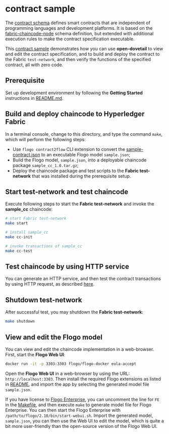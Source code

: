 # contract sample

The [contract schema](./contract-schema.json) defines smart contracts that are independent of programming languages and development platforms. It is based on the [fabric-chaincode-node](https://github.com/hyperledger/fabric-chaincode-node/blob/master/apis/fabric-contract-api/schema/contract-schema.json) schema definition, but extended with additional execution rules to make the contract specification executable.

This [contract sample](./sample-contract.json) demonstrates how you can use **open-dovetail** to view and edit the contract specification, and to build and deploy the contract to the Fabric `test-network`, and then verify the functions of the specified contract, all with zero code.

## Prerequisite

Set up development environment by following the **Getting Started** instructions in [README.md](../README.md).

## Build and deploy chaincode to Hyperledger Fabric

In a terminal console, change to this directory, and type the command `make`, which will perform the following steps:

- Use `flogo contract2flow` CLI extension to convert the [sample-contract.json](./sample-contract.json) to an executable Flogo model `sample.json`;
- Build the Flogo model, `sample.json`, into a deployable chaincode package `sample_cc_1.0.tar.gz`;
- Deploy the chaincode package and test scripts to the **Fabric test-network** that was installed during the prerequisite setup.

## Start test-network and test chaincode

Execute following steps to start the **Fabric test-network** and invoke the **sample_cc** chaincode:

```bash
# start Fabric test-network
make start

# install sample_cc
make cc-init

# invoke transactions of sample_cc
make cc-test
```

## Test chaincode by using HTTP service

You can generate an HTTP service, and then test the contract transactions by using HTTP request, as described [here](https://github.com/open-dovetail/fabric-client/blob/master/contract/README.md).

## Shutdown test-network

After successful test, you may shutdown the **Fabric test-network**:

```bash
make shutdown
```

## View and edit the Flogo model

You can view and edit the chaincode implementation in a web-browser. First, start the **Flogo Web UI**:

```bash
docker run -it -p 3303:3303 flogo/flogo-docker eula-accept
```

Open the **Flogo Web UI** in a web-browser by using the URL: `http://localhost:3303`. Then install the required Flogo extensions as listed in [README](https://github.com/open-dovetail/fabric-chaincode#view-and-edit-flogo-model), and import the app by selecting the generated model file `sample.json`.

If you have license to [Flogo Enterprise](https://edelivery.tibco.com/storefront/eval/tibco-flogo-enterprise/prod11810.html), you can uncomment the line for `FE` in the [Makefile](./Makefile), and then execute `make` to generate model file for Flogo Enterprise. You can then start the Flogo Enterprise with `/path/to/flogo/2.10/bin/start-webui.sh`. Import the generated model, `sample.json`, you can then use the Web UI to edit the model, which is quite a bit more user-friendly than the open-source version of the Flogo Web UI.
